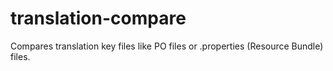 translation-compare
===================

Compares translation key files like PO files or .properties (Resource Bundle) files.